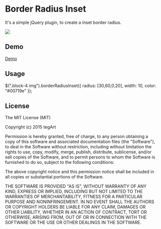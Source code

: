 # Border Radius Inset

It's a simple jQuery plugin, to create a inset border radius. 

<img src="https://habrastorage.org/files/f68/a63/33e/f68a6333e77f437fbed0fccc8bef20b0.png" />

## Demo

<a href="http://jsfiddle.net/53vq5pn1/">Demo</a>

## Usage

$(".block-4 img").borderRadiusInset({
    radius: [30,60,0,20],
    width: 10,
    color: "#00719e"
});

## License

The MIT License (MIT)

Copyright (c) 2015 tegArt

Permission is hereby granted, free of charge, to any person obtaining a copy
of this software and associated documentation files (the "Software"), to deal
in the Software without restriction, including without limitation the rights
to use, copy, modify, merge, publish, distribute, sublicense, and/or sell
copies of the Software, and to permit persons to whom the Software is
furnished to do so, subject to the following conditions:

The above copyright notice and this permission notice shall be included in all
copies or substantial portions of the Software.

THE SOFTWARE IS PROVIDED "AS IS", WITHOUT WARRANTY OF ANY KIND, EXPRESS OR
IMPLIED, INCLUDING BUT NOT LIMITED TO THE WARRANTIES OF MERCHANTABILITY,
FITNESS FOR A PARTICULAR PURPOSE AND NONINFRINGEMENT. IN NO EVENT SHALL THE
AUTHORS OR COPYRIGHT HOLDERS BE LIABLE FOR ANY CLAIM, DAMAGES OR OTHER
LIABILITY, WHETHER IN AN ACTION OF CONTRACT, TORT OR OTHERWISE, ARISING FROM,
OUT OF OR IN CONNECTION WITH THE SOFTWARE OR THE USE OR OTHER DEALINGS IN THE
SOFTWARE.

